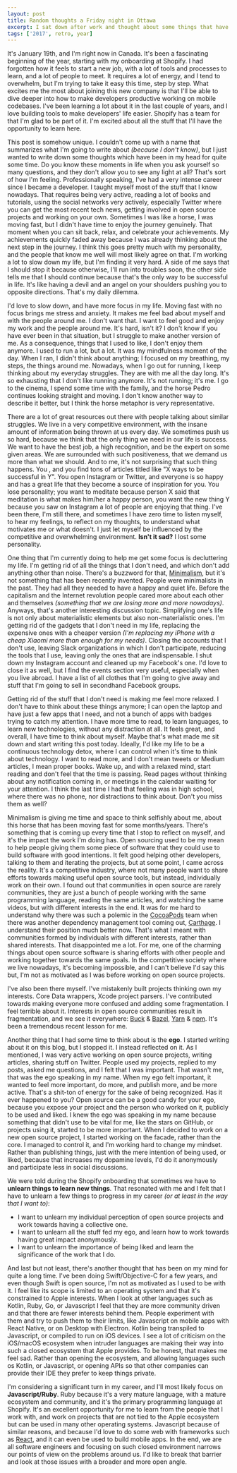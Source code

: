 ```yaml
---
layout: post
title: Random thoughts a Friday night in Ottawa
excerpt: I sat down after work and thought about some things that have been in my mind for some time. I wrote them in this blog post that if I have to summarize it, it talks about minimalism, open source, egno, and career paths.
tags: ['2017', retro, year]
---
```


It's January 19th, and I'm right now in Canada. It's been a fascinating beginning of the year, starting with my onboarding at Shopify. I had forgotten how it feels to start a new job, with a lot of tools and processes to learn, and a lot of people to meet. It requires a lot of energy, and I tend to overwhelm, but I'm trying to take it easy this time, step by step. What excites me the most about joining this new company is that I'll be able to dive deeper into how to make developers productive working on mobile codebases. I've been learning a lot about it in the last couple of years, and I love building tools to make developers' life easier. Shopify has a team for that I'm glad to be part of it. I'm excited about all the stuff that I'll have the opportunity to learn here.

This post is somehow unique. I couldn't come up with a name that summarizes what I'm going to write about _(because I don't know)_, but I just wanted to write down some thoughts which have been in my head for quite some time. Do you know these moments in life when you ask yourself so many questions, and they don't allow you to see any light at all? That's sort of how I'm feeling. Professionally speaking, I've had a very intense career since I became a developer. I taught myself most of the stuff that I know nowadays. That requires being very active, reading a lot of books and tutorials, using the social networks very actively, especially Twitter where you can get the most recent tech news, getting involved in open source projects and working on your own. Sometimes I was like a horse, I was moving fast, but I didn't have time to enjoy the journey genuinely. That moment when you can sit back, relax, and celebrate your achievements. My achievements quickly faded away because I was already thinking about the next step in the journey. I think this goes pretty much with my personality, and the people that know me well will most likely agree on that. I'm working a lot to slow down my life, but I'm finding it very hard. A side of me says that I should stop it because otherwise, I'll run into troubles soon, the other side tells me that I should continue because that's the only way to be successful in life. It's like having a devil and an angel on your shoulders pushing you to opposite directions. That's my daily dilemma.

I'd love to slow down, and have more focus in my life. Moving fast with no focus brings me stress and anxiety. It makes me feel bad about myself and with the people around me. I don't want that. I want to feel good and enjoy my work and the people around me. It's hard, isn't it? I don't know if you have ever been in that situation, but I struggle to make another version of me. As a consequence, things that I used to like, I don't enjoy them anymore. I used to run a lot, but a lot. It was my mindfulness moment of the day. When I ran, I didn't think about anything; I focused on my breathing, my steps, the things around me. Nowadays, when I go out for running, I keep thinking about my everyday struggles. They are with me all the day long. It's so exhausting that I don't like running anymore. It's not running; it's me. I go to the cinema, I spend some time with the family, and the horse Pedro continues looking straight and moving. I don't know another way to describe it better, but I think the horse metaphor is very representative.

There are a lot of great resources out there with people talking about similar struggles. We live in a very competitive environment, with the insane amount of information being thrown at us every day. We sometimes push us so hard, because we think that the only thing we need in our life is success. We want to have the best job, a high recognition, and be the expert on some given areas. We are surrounded with such positiveness, that we demand us more than what we should. And to me, it's not surprising that such thing happens. You , and you find tons of articles titled like "X ways to be successful in Y". You open Instagram or Twitter, and everyone is so happy and has a great life that they become a source of inspiration for you. You lose personality; you want to meditate because person X said that meditation is what makes him/her a happy person, you want the new thing Y because you saw on Instagram a lot of people are enjoying that thing. I've been there, I'm still there, and sometimes I have zero time to listen myself, to hear my feelings, to reflect on my thoughts, to understand what motivates me or what doesn't. I just let myself be influenced by the competitive and overwhelming environment. **Isn't it sad?** I lost some personality.

One thing that I'm currently doing to help me get some focus is decluttering my life. I'm getting rid of all the things that I don't need, and which don't add anything other than noise. There's a buzzword for that, [Minimalism](https://www.theminimalists.com/minimalism/), but it's not something that has been recently invented. People were minimalists in the past. They had all they needed to have a happy and quiet life. Before the capitalism and the Internet revolution people cared more about each other and themselves _(something that we are losing more and more nowadays)_. Anyways, that's another interesting discussion topic. Simplifying one's life is not only about materialistic elements but also non-materialistic ones. I'm getting rid of the gadgets that I don't need in my life, replacing the expensive ones with a cheaper version _(I'm replacing my iPhone with a cheap Xiaomi more than enough for my needs)_. Closing the accounts that I don't use, leaving Slack organizations in which I don't participate, reducing the tools that I use, leaving only the ones that are indispensable. I shut down my Instagram account and cleaned up my Facebook's one. I'd love to close it as well, but I find the events section very useful, especially when you live abroad. I have a list of all clothes that I'm going to give away and stuff that I'm going to sell in secondhand Facebook groups.

Getting rid of the stuff that I don't need is making me feel more relaxed. I don't have to think about these things anymore; I can open the laptop and have just a few apps that I need, and not a bunch of apps with badges trying to catch my attention. I have more time to read, to learn languages, to learn new technologies, without any distraction at all. It feels great, and overall, I have time to think about myself. Maybe that's what made me sit down and start writing this post today. Ideally, I'd like my life to be a continuous technology detox, where I can control when it's time to think about technology. I want to read more, and I don't mean tweets or Medium articles, I mean proper books. Wake up, and with a relaxed mind, start reading and don't feel that the time is passing. Read pages without thinking about any notification coming in, or meetings in the calendar waiting for your attention. I think the last time I had that feeling was in high school, where there was no phone, nor distractions to think about. Don't you miss them as well?

Minimalism is giving me time and space to think selfishly about me, about this horse that has been moving fast for some months/years. There's something that is coming up every time that I stop to reflect on myself, and it's the impact the work I'm doing has. Open sourcing used to be my mean to help people giving them some piece of software that they could use to build software with good intentions. It felt good helping other developers, talking to them and iterating the projects, but at some point, I came across the reality. It's a competitive industry, where not many people want to share efforts towards making useful open source tools, but instead, individually work on their own. I found out that communities in open source are rarely communities, they are just a bunch of people working with the same programming language, reading the same articles, and watching the same videos, but with different interests in the end. It was for me hard to understand why there was such a polemic in the [CocoaPods](https://cocoapods.org) team when there was another dependency management tool coming out, [Carthage](https://github.com/carthage). I understand their position much better now. That's what I meant with communities formed by individuals with different interests, rather than shared interests. That disappointed me a lot. For me, one of the charming things about open source software is sharing efforts with other people and working together towards the same goals. In the competitive society where we live nowadays, it's becoming impossible, and I can't believe I'd say this but, I'm not as motivated as I was before working on open source projects.

I've also been there myself. I've mistakenly built projects thinking own my interests. Core Data wrappers, Xcode project parsers. I've contributed towards making everyone more confused and adding some fragmentation. I feel terrible about it. Interests in open source communities result in fragmentation, and we see it everywhere: [Buck](https://buckbuild.com/) & [Bazel](https://bazel.build/), [Yarn](https://yarnpkg.com/en/) & [npm](https://www.npmjs.com/). It's been a tremendous recent lesson for me.

Another thing that I had some time to think about is the **ego**. I started writing about it on this blog, but I stopped it. I instead reflected on it. As I mentioned, I was very active working on open source projects, writing articles, sharing stuff on Twitter. People used my projects, replied to my posts, asked me questions, and I felt that I was important. That wasn't me, that was the ego speaking in my name. When my ego felt important, it wanted to feel more important, do more, and publish more, and be more active. That's a shit-ton of energy for the sake of being recognized. Has it ever happened to you? Open source can be a good candy for your ego, because you expose your project and the person who worked on it, publicly to be used and liked. I knew the ego was speaking in my name because something that didn't use to be vital for me, like the stars on GitHub, or projects using it, started to be more important. When I decided to work on a new open source project, I started working on the facade, rather than the core. I managed to control it, and I'm working hard to change my mindset. Rather than publishing things, just with the mere intention of being used, or liked, because that increases my dopamine levels, I'd do it anonymously and participate less in social discussions.

We were told during the Shopify onboarding that sometimes we have to **unlearn things to learn new things**. That resonated with me and I felt that I have to unlearn a few things to progress in my career _(or at least in the way that I want to)_:

- I want to unlearn my individual perception of open source projects and work towards having a collective one.
- I want to unlearn all the stuff fed my ego, and learn how to work towards having great impact anonymously.
- I want to unlearn the importance of being liked and learn the significance of the work that I do.

And last but not least, there's another thought that has been on my mind for quite a long time. I've been doing Swift/Objective-C for a few years, and even though Swift is open source, I'm not as motivated as I used to be with it. I feel like its scope is limited to an operating system and that it's constrained to Apple interests. When I look at other languages such as Kotlin, Ruby, Go, or Javascript I feel that they are more community driven and that there are fewer interests behind them. People experiment with them and try to push them to their limits, like Javascript on mobile apps with React Native, or on Desktop with Electron. Kotlin being transpiled to Javascript, or compiled to run on iOS devices. I see a lot of criticism on the iOS/macOS ecosystem when intruder languages are making their way into such a closed ecosystem that Apple provides. To be honest, that makes me feel sad. Rather than opening the ecosystem, and allowing languages such os Kotlin, or Javascript, or opening APIs so that other companies can provide their IDE they prefer to keep things private.

I'm considering a significant turn in my career, and I'll most likely focus on **Javascript/Ruby**. Ruby because it's a very mature language, with a mature ecosystem and community, and it's the primary programming language at Shopify. It's an excellent opportunity for me to learn from the people that I work with, and work on projects that are not tied to the Apple ecosystem but can be used in many other operating systems. Javascript because of similar reasons, and because I'd love to do some web with frameworks such as [React](https://reactjs.org/), and it can even be used to build mobile apps. In the end, we are all software engineers and focusing on such closed environment narrows our points of view on the problems around us. I'd like to break that barrier and look at those issues with a broader and more open angle.
